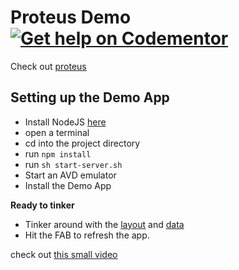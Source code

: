 # Proteus Demo [![Get help on Codementor](https://cdn.codementor.io/badges/get_help_github.svg)](https://www.codementor.io/adityasharat?utm_source=github&utm_medium=button&utm_term=adityasharat&utm_campaign=github)

Check out [proteus](https://github.com/flipkart-incubator/proteus)

## Setting up the Demo App

* Install NodeJS [here](https://nodejs.org/en/download/)
* open a terminal
* cd into the project directory
* run `npm install`
* run `sh start-server.sh`
* Start an AVD emulator
* Install the Demo App

**Ready to tinker**

* Tinker around with the [layout](https://github.com/adityasharat/proteus-demo/blob/master/data/layout.json) and [data](https://github.com/adityasharat/proteus-demo/blob/master/data/user.json)
* Hit the FAB to refresh the app.

check out [this small video](https://youtu.be/ISZe4zd2qL4)
